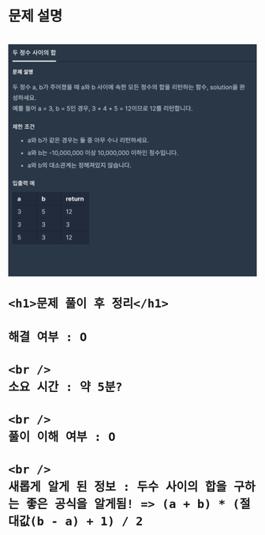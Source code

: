 <h1>
  문제 설명
  <h1>
    <img src="/images_problem/두 정수 사이의 합.png" />

    <h1>문제 풀이 후 정리</h1>

    해결 여부 : O

    <br />
    소요 시간 : 약 5분?

    <br />
    풀이 이해 여부 : O

    <br />
    새롭게 알게 된 정보 : 두수 사이의 합을 구하는 좋은 공식을 알게됨! => (a + b) * (절대값(b - a) + 1) / 2

  </h1>
</h1>
